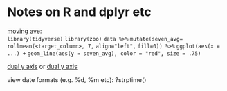 # Notes on R and dplyr etc

[moving ave](https://datavizpyr.com/how-to-make-time-series-plot-with-rolling-mean-in-r/):
<br>
`library(tidyverse)`
`library(zoo)`
`data %>%`
`mutate(seven_avg= rollmean(<target_column>, 7,`
                             `align="left",`
                             `fill=0)) %>%`
`ggplot(aes(x = ...) +`
`geom_line(aes(y = seven_avg), color = "red", size = .75)`
                             

[dual y axis](https://ggplot2.tidyverse.org/reference/geom_linerange.html)
or
[dual y axis](https://www.r-graph-gallery.com/line-chart-dual-Y-axis-ggplot2.html)

view date formats (e.g. %d, %m etc): ?strptime()
